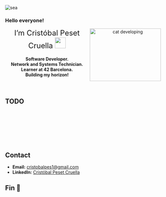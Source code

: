![sea](https://github.com/ElPatatin/ElPatatin/assets/43825378/f4a35d29-e52b-4e74-8237-05296f12345b)

### Hello everyone! 

<div align="center">
<img src="https://media.giphy.com/media/v1.Y2lkPTc5MGI3NjExNW5mMW5naWdpbnRtZXFlZTk3dnc1amlmNTliZzRxejhzbjJlejY2eSZlcD12MV9pbnRlcm5hbF9naWZfYnlfaWQmY3Q9Zw/13HBDT4QSTpveU/giphy.gif"
     alt="cat developing" align="right" width="230" height="170">
<div align="center" style="font-size: 24px;">I’m Cristóbal Peset Cruella <img width="35" src="https://blog.joypixels.com/content/images/2019/06/waving_hand_sign_1024.gif"></div>
<h4 align="center">Software Developer.<br>Network and Systems Technician.<br>Learner at 42 Barcelona.<br>Building my horizon!</h4>
</div><br>

## TODO
<br><br><br><br><br><br>


## Contact
- **Email:**     [cristobalpes1@gmail.com](mailto:cristobalpes1@gmail.com)
- **LinkedIn:**     [Cristóbal Peset Cruella](https://www.linkedin.com/in/cristope/)

## Fin 🥔
